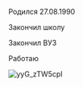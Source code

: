 Родился 27.08.1990

Закончил школу

Закончил ВУЗ

Работаю

![yyG_zTW5cpI](https://github.com/user-attachments/assets/7f673b9d-f0f8-4a75-ad4d-b9e28974a000)

